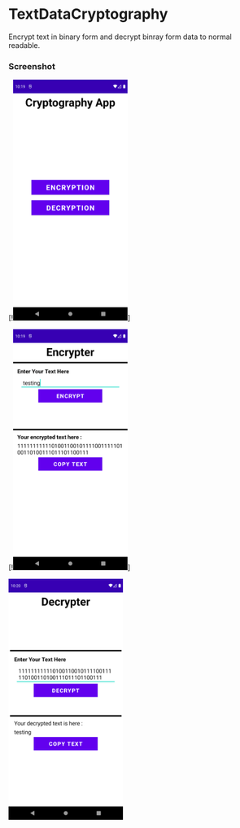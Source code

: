 # TextDataCryptography
Encrypt text in binary form and decrypt binray form data to normal readable.


### Screenshot

[!<img src="https://github.com/sainivik/TextDataCryptography/blob/master/app/screenshots/home.png" width="225px" height="474px"/>]


[!<img src="https://github.com/sainivik/TextDataCryptography/blob/master/app/screenshots/enc.png" width="225px" height="474px"/>]


<img src="https://github.com/sainivik/TextDataCryptography/blob/master/app/screenshots/dec.png" width="225px" height="474px"/>

